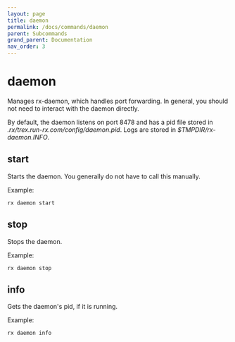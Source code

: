 ```yaml
---
layout: page
title: daemon
permalink: /docs/commands/daemon
parent: Subcommands
grand_parent: Documentation
nav_order: 3
---
```


# daemon

Manages rx-daemon, which handles port forwarding. In general, you should not
need to interact with the daemon directly.

By default, the daemon listens on port 8478 and has a pid file stored in
_.rx/trex.run-rx.com/config/daemon.pid_. Logs are stored in
_$TMPDIR/rx-daemon.INFO_.

## start

Starts the daemon. You generally do not have to call this manually.

Example:

    rx daemon start

## stop

Stops the daemon.

Example:

    rx daemon stop

## info

Gets the daemon's pid, if it is running.

Example:

    rx daemon info
